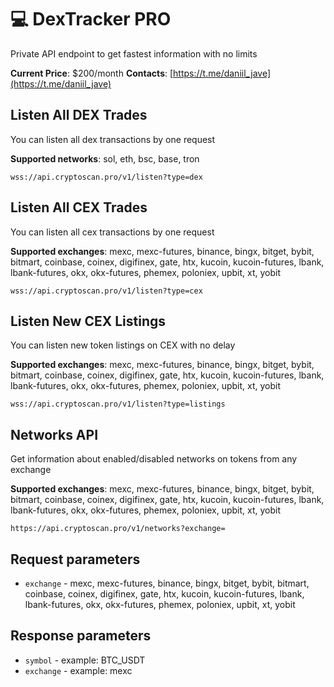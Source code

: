 # 💻 DexTracker PRO

Private API endpoint to get fastest information with no limits

**Current Price**: $200/month
**Contacts**: [https://t.me/daniil_jave](https://t.me/daniil_jave)

## Listen All DEX Trades

You can listen all dex transactions by one request

**Supported networks**: sol, eth, bsc, base, tron

```
wss://api.cryptoscan.pro/v1/listen?type=dex
```

## Listen All CEX Trades

You can listen all cex transactions by one request

**Supported exchanges**: mexc, mexc-futures, binance, bingx, bitget, bybit, bitmart, coinbase, coinex, digifinex, gate, htx, kucoin, kucoin-futures, lbank, lbank-futures, okx, okx-futures, phemex, poloniex, upbit, xt, yobit

```
wss://api.cryptoscan.pro/v1/listen?type=cex
```

## Listen New CEX Listings

You can listen new token listings on CEX with no delay

**Supported exchanges**: mexc, mexc-futures, binance, bingx, bitget, bybit, bitmart, coinbase, coinex, digifinex, gate, htx, kucoin, kucoin-futures, lbank, lbank-futures, okx, okx-futures, phemex, poloniex, upbit, xt, yobit

```
wss://api.cryptoscan.pro/v1/listen?type=listings
```

## Networks API

Get information about enabled/disabled networks on tokens from any exchange

**Supported exchanges**: mexc, mexc-futures, binance, bingx, bitget, bybit, bitmart, coinbase, coinex, digifinex, gate, htx, kucoin, kucoin-futures, lbank, lbank-futures, okx, okx-futures, phemex, poloniex, upbit, xt, yobit

```
https://api.cryptoscan.pro/v1/networks?exchange=
```

## Request parameters

- `exchange` - mexc, mexc-futures, binance, bingx, bitget, bybit, bitmart, coinbase, coinex, digifinex, gate, htx, kucoin, kucoin-futures, lbank, lbank-futures, okx, okx-futures, phemex, poloniex, upbit, xt, yobit

## Response parameters

- `symbol` - example: BTC_USDT
- `exchange` - example: mexc

